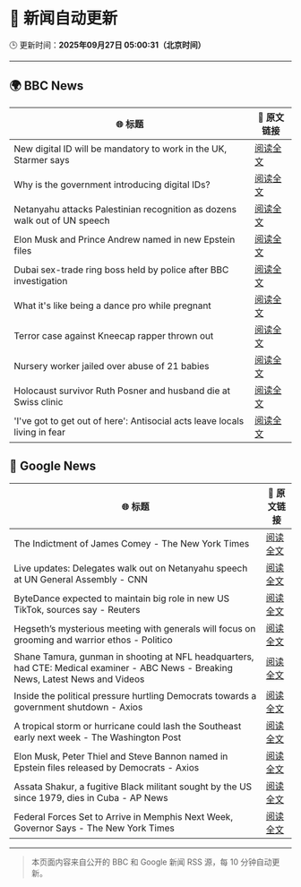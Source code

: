 # 🧠 新闻自动更新

🕒 更新时间：**2025年09月27日 05:00:31（北京时间）**

---

## 🌍 BBC News

| 🌐 标题 | 🔗 原文链接 |
|--------|-------------|
| New digital ID will be mandatory to work in the UK, Starmer says | [阅读全文](https://www.bbc.com/news/articles/cn832y43ql5o?at_medium=RSS&at_campaign=rss) |
| Why is the government introducing digital IDs? | [阅读全文](https://www.bbc.com/news/articles/clyl3lzzed2o?at_medium=RSS&at_campaign=rss) |
| Netanyahu attacks Palestinian recognition as dozens walk out of UN speech | [阅读全文](https://www.bbc.com/news/articles/cderxxylpzdo?at_medium=RSS&at_campaign=rss) |
| Elon Musk and Prince Andrew named in new Epstein files | [阅读全文](https://www.bbc.com/news/articles/cwyl8j1we0lo?at_medium=RSS&at_campaign=rss) |
| Dubai sex-trade ring boss held by police after BBC investigation | [阅读全文](https://www.bbc.com/news/articles/ce84ezl461po?at_medium=RSS&at_campaign=rss) |
| What it's like being a dance pro while pregnant | [阅读全文](https://www.bbc.com/news/articles/clyd9xkplvko?at_medium=RSS&at_campaign=rss) |
| Terror case against Kneecap rapper thrown out | [阅读全文](https://www.bbc.com/news/articles/ce846r2drg8o?at_medium=RSS&at_campaign=rss) |
| Nursery worker jailed over abuse of 21 babies | [阅读全文](https://www.bbc.com/news/articles/c30616ev66eo?at_medium=RSS&at_campaign=rss) |
| Holocaust survivor Ruth Posner and husband die at Swiss clinic | [阅读全文](https://www.bbc.com/news/articles/cp8j256l79go?at_medium=RSS&at_campaign=rss) |
| 'I've got to get out of here': Antisocial acts leave locals living in fear | [阅读全文](https://www.bbc.com/news/videos/c0jqv18yd5eo?at_medium=RSS&at_campaign=rss) |

## 📰 Google News

| 🌐 标题 | 🔗 原文链接 |
|--------|-------------|
| The Indictment of James Comey - The New York Times | [阅读全文](https://news.google.com/rss/articles/CBMiiAFBVV95cUxPbkIyLTlpb2N0dkM5eTNVSnhsT1RPelBQVmRYZ2FDcElLTUVCb09HaWQ0LXpieGJicV9UTVB3am9EWEU1N1ZOZnlUTl9FRjZPRmdHbDJHc3lxcjBVdE5rWWNCTWlWd2hNQ2k0U2J6R2hlYlpwdjM1NnNtOUxGS25XY3ZDeW1WN0lo?oc=5) |
| Live updates: Delegates walk out on Netanyahu speech at UN General Assembly - CNN | [阅读全文](https://news.google.com/rss/articles/CBMiiAFBVV95cUxPOHNMNF9WWFhUVmFkTFBRN1VwaUZKQnZRNldKQU5QamJRODVuNlo0M0ZPYlhxNWlvVjFiVXhkVWdsQzI5ZVlwUzF5Q2dSZlBHQzhiRU90WjBQYmduQTM1U1Y5a2lZaWh4LUdQMHkwdjE2bGJIcnFOeFdjU0l4bVFtVDN0dEQzTWtP?oc=5) |
| ByteDance expected to maintain big role in new US TikTok, sources say - Reuters | [阅读全文](https://news.google.com/rss/articles/CBMitAFBVV95cUxOVUhNX0R5VHVXMjZCLXZwN0h5N19qUU80dmV2S2JyTEpTZ214aW1EVzJRRmw2UnBIc3dfbVJ6eVVkOTBxekNTVUIxX2RJSW5XMng1d0JzMURlM0tEQ0NBZ2ExZHNpMjk2SGVueEpxcl9Sa1hkaC1BOHRQaERIM3dWdE54RlFSUWVwMFY4VVM1TDgyVXZrcGRXX1BESDRRWEk0Qi11U0p6Mk9JUVQ2Z00tT3hQcFM?oc=5) |
| Hegseth’s mysterious meeting with generals will focus on grooming and warrior ethos - Politico | [阅读全文](https://news.google.com/rss/articles/CBMifkFVX3lxTE5JR21zZDhTOUM1VGRyYjZ0Z2I2dnVXVE1iVGZFZ0toSVplVlk5TUh0YUplbU9aSzlnMzRCZktDU0dTYmNPUHNodmVyNlFjMTJxTk42YnJlbTN3Y1p1WVBONFVmcUR2dEt6YTNaSFhxeEZwVkNEQ2lTTC1fUVNuZw?oc=5) |
| Shane Tamura, gunman in shooting at NFL headquarters, had CTE: Medical examiner - ABC News - Breaking News, Latest News and Videos | [阅读全文](https://news.google.com/rss/articles/CBMipAFBVV95cUxQc2ZQb2o3b2pLSVM2Wjc0LURtN3o3b1RBWlBFNm5TZTNjYW0zTnRKNDZ0OVBBTzJpRFZ5SzU1ZG5aR0Y5bHRFTVdQbk9NcGhGYmVza3N4cFVmVndlTDN2bXhvbmNGYUpieU93YTNIUFd2RUxXaGI1eXZuTXE2VkVDbmxrZlRyaTdUMkY1TEtHVW83S3NqZWhwZmpmNFR4NFZ1RENfONIBqgFBVV95cUxNb09uRmhucDd5ZHJDZFkwOXlpdVMtTkM3VnRrYnpLaEE0VldxX2xFbzRzb0RNQ1Vtb2JnNXVLUV9TTmkwRUxrN1BfWEs4dzkwcHJxRHNNQUhxWG9oR3JYN3JYbFRwUG9kSHdXWXZvWHZqLUVzSm85N1JOaG16MHpQWVpCMUJsbWdrRGJWZFJqWWRYa2FjbkRwWHk1MkVsMkgxaFY0d3ZsVnpVQQ?oc=5) |
| Inside the political pressure hurtling Democrats towards a government shutdown - Axios | [阅读全文](https://news.google.com/rss/articles/CBMihgFBVV95cUxONzh1MDdvTkxiRGlRbVMxSmZqanNMQU1ia18wODlzU1M4dXdDYTBSQmtUY0xKb2k4QU9ncmVnT0tOcHZGRjR2YlFlUWJQWkRVWXZmc09aVzY4X3pJYVV1UVFRNFFoanJzc1NwMExYaGg3ckI0d2VDc3VUdEtMQ0w3aFJ1RFg3QQ?oc=5) |
| A tropical storm or hurricane could lash the Southeast early next week - The Washington Post | [阅读全文](https://news.google.com/rss/articles/CBMiowFBVV95cUxQNi1GeUF2cTA0dmpvalNUc19EaEdaTDZqN0pKdXNENF90ZTV6clZWUklDNDRZRGFsSVFaekp5c3RwZnZtNkNkZk5TTWRTZ04tNHBRaGlScW9yMnFaOWREOWZvVWM3SzFLN0tRQ1p2WnRvTDBFNFV4a1dXUFJaUUozMnpDc041Z21ydzlPRlZfQ1Y2SmdtUnM5Rkt2cmxUTENYUHh3?oc=5) |
| Elon Musk, Peter Thiel and Steve Bannon named in Epstein files released by Democrats - Axios | [阅读全文](https://news.google.com/rss/articles/CBMiiAFBVV95cUxOWnljQzJ2czNBZjBYNGtWTFdOd0c5N2QtSnpFZzVZNDZ2cDZ3dlhJTVllY3pQbHlCbktVaW43Y1ljQVA2VEhXNExOTVpjVkhtNkk5dU1HOWt1M2Q1WVJCVXBzVDFzM0tEaDNKZ2hkWGRJVEJQWXF0c1lPbFBCTEdCUnpEX3BDSHlG?oc=5) |
| Assata Shakur, a fugitive Black militant sought by the US since 1979, dies in Cuba - AP News | [阅读全文](https://news.google.com/rss/articles/CBMilwFBVV95cUxQNHV5djdzeEo2QmMtYWI5blMwcE5fQlVBdzc4ZzRnWTRVZ2pUMldSeHhEUU5qRkZpRzFhNXAzaFRCVFJmUjhobE0xM05rWS1VUld5YVF2LUNQVmZWMEN2WVJqVndNSFVLMlg1OThnc1JwOXRUV0MwbUt1dnVKNzgtcjVEQ1JQZHFjblBGYnd0cjBKQUJvNWtv?oc=5) |
| Federal Forces Set to Arrive in Memphis Next Week, Governor Says - The New York Times | [阅读全文](https://news.google.com/rss/articles/CBMihwFBVV95cUxPVnhYYUQxSlR5cFNsYUtWckJoeXhuV3ZMVjhyOUNuN0RvRENyWkZfTjZvd2R3ampWR1F2UTZPU2ZpLW1JSWVWeHNuS29TQUswS0w2SEt5SW5nTWpQQnBLZEI4dmtDbmpoNWFqQjdYZFZQMm1EaVlKVzVHc2hOeERDSXY1NXVFdkE?oc=5) |

---
> 本页面内容来自公开的 BBC 和 Google 新闻 RSS 源，每 10 分钟自动更新。